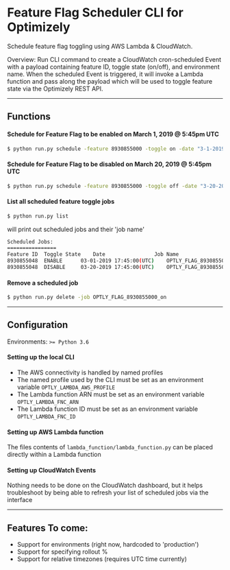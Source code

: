 # Feature Flag Scheduler CLI for Optimizely
Schedule feature flag toggling using AWS Lambda &amp; CloudWatch. 

Overview: Run CLI command to create a CloudWatch cron-scheduled Event with a payload containing feature ID, toggle state (on/off), and environment name. When the scheduled Event is triggered, it will invoke a Lambda function and pass along the payload which will be used to toggle feature state via the Optimizely REST API.

---

## Functions

#### Schedule for Feature Flag to be enabled on March 1, 2019 @ 5:45pm UTC
```bash
$ python run.py schedule -feature 8930855000 -toggle on -date "3-1-2019 17:45:00"
```

#### Schedule for Feature Flag to be disabled on March 20, 2019 @ 5:45pm UTC
```bash
$ python run.py schedule -feature 8930855000 -toggle off -date "3-20-2019 17:45:00"
```

#### List all scheduled feature toggle jobs
```bash
$ python run.py list
```
will print out scheduled jobs and their 'job name'

```bash
Scheduled Jobs:
================
Feature ID	Toggle State	Date				Job Name
8930855048	ENABLE		03-01-2019 17:45:00(UTC)	OPTLY_FLAG_8930855000_on
8930855048	DISABLE		03-20-2019 17:45:00(UTC)	OPTLY_FLAG_8930855000_off
```

#### Remove a scheduled job
```bash
$ python run.py delete -job OPTLY_FLAG_8930855000_on
```

---

## Configuration

Environments:
`>= Python 3.6`

#### Setting up the local CLI
* The AWS connectivity is handled by named profiles
* The named profile used by the CLI must be set as an environment variable `OPTLY_LAMBDA_AWS_PROFILE`
* The Lambda function ARN must be set as an environment variable `OPTLY_LAMBDA_FNC_ARN`
* The Lambda function ID must be set as an environment variable `OPTLY_LAMBDA_FNC_ID`

#### Setting up AWS Lambda function
The files contents of `lambda_function/lambda_function.py` can be placed directly within a Lambda function

#### Setting up CloudWatch Events
Nothing needs to be done on the CloudWatch dashboard, but it helps troubleshoot by being able to refresh your list of scheduled jobs via the interface

---

## Features To come:
* Support for environments (right now, hardcoded to 'production')
* Support for specifying rollout %
* Support for relative timezones (requires UTC time currently)
